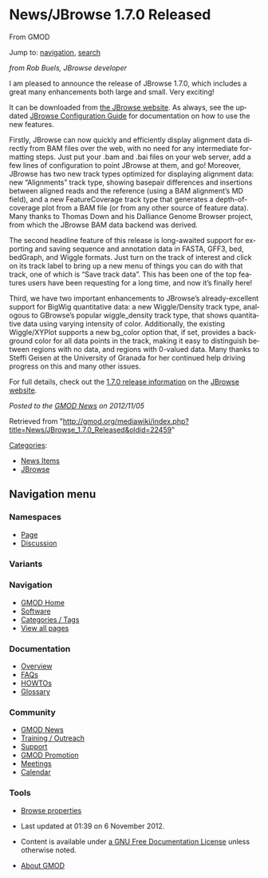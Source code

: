 <div id="mw-page-base" class="noprint">

</div>

<div id="mw-head-base" class="noprint">

</div>

<div id="content" class="mw-body" role="main">

<span id="top"></span>

<div id="mw-js-message" style="display:none;">

</div>



# <span dir="auto">News/JBrowse 1.7.0 Released</span>

<div id="bodyContent">

<div id="siteSub">

From GMOD

</div>

<div id="contentSub">

</div>

<div id="jump-to-nav" class="mw-jump">

Jump to: [navigation](#mw-navigation), [search](#p-search)

</div>

<div id="mw-content-text" class="mw-content-ltr" lang="en" dir="ltr">

*from Rob Buels, JBrowse developer*

I am pleased to announce the release of JBrowse 1.7.0, which includes a
great many enhancements both large and small. Very exciting!

It can be downloaded from
<a href="http://jbrowse.org/jbrowse-1-7-0/" class="external text"
rel="nofollow">the JBrowse website</a>. As always, see the updated
[JBrowse Configuration
Guide](../JBrowse_Configuration_Guide "JBrowse Configuration Guide") for
documentation on how to use the new features.

Firstly, JBrowse can now quickly and efficiently display alignment data
directly from BAM files over the web, with no need for any intermediate
formatting steps. Just put your .bam and .bai files on your web server,
add a few lines of configuration to point JBrowse at them, and go!
Moreover, JBrowse has two new track types optimized for displaying
alignment data: new “Alignments” track type, showing basepair
differences and insertions between aligned reads and the reference
(using a BAM alignment’s MD field), and a new FeatureCoverage track type
that generates a depth-of-coverage plot from a BAM file (or from any
other source of feature data). Many thanks to Thomas Down and his
Dalliance Genome Browser project, from which the JBrowse BAM data
backend was derived.

The second headline feature of this release is long-awaited support for
exporting and saving sequence and annotation data in FASTA, GFF3, bed,
bedGraph, and Wiggle formats. Just turn on the track of interest and
click on its track label to bring up a new menu of things you can do
with that track, one of which is “Save track data”. This has been one of
the top features users have been requesting for a long time, and now
it’s finally here!

Third, we have two important enhancements to JBrowse’s already-excellent
support for BigWig quantitative data: a new Wiggle/Density track type,
analogous to GBrowse’s popular wiggle_density track type, that shows
quantitative data using varying intensity of color. Additionally, the
existing Wiggle/XYPlot supports a new bg_color option that, if set,
provides a background color for all data points in the track, making it
easy to distinguish between regions with no data, and regions with
0-valued data. Many thanks to Steffi Geisen at the University of Granada
for her continued help driving progress on this and many other issues.

For full details, check out the
<a href="http://jbrowse.org/jbrowse-1-7-0/" class="external text"
rel="nofollow">1.7.0 release information</a> on the
<a href="http://jbrowse.org/" class="external text"
rel="nofollow">JBrowse website</a>.

  

<div class="newsfooter">

*Posted to the [GMOD News](../GMOD_News "GMOD News") on 2012/11/05*

</div>

</div>

<div class="printfooter">

Retrieved from
"<http://gmod.org/mediawiki/index.php?title=News/JBrowse_1.7.0_Released&oldid=22459>"

</div>

<div id="catlinks" class="catlinks">

<div id="mw-normal-catlinks" class="mw-normal-catlinks">

[Categories](../Special:Categories "Special:Categories"):

- [News Items](../Category:News_Items "Category:News Items")
- [JBrowse](../Category:JBrowse "Category:JBrowse")

</div>

</div>

<div class="visualClear">

</div>

</div>

</div>

<div id="mw-navigation">

## Navigation menu

<div id="mw-head">



<div id="left-navigation">

<div id="p-namespaces" class="vectorTabs" role="navigation"
aria-labelledby="p-namespaces-label">

### Namespaces

- <span id="ca-nstab-main"><a href="JBrowse_1.7.0_Released" accesskey="c"
  title="View the content page [c]">Page</a></span>
- <span id="ca-talk"><a
  href="http://gmod.org/mediawiki/index.php?title=Talk:News/JBrowse_1.7.0_Released&amp;action=edit&amp;redlink=1"
  accesskey="t"
  title="Discussion about the content page [t]">Discussion</a></span>

</div>

<div id="p-variants" class="vectorMenu emptyPortlet" role="navigation"
aria-labelledby="p-variants-label">

### 

### Variants[](#)

<div class="menu">

</div>

</div>

</div>

<div id="right-navigation">





</div>



</div>

</div>

</div>

<div id="mw-panel">

<div id="p-logo" role="banner">

<a href="../Main_Page"
style="background-image: url(../../images/GMOD-cogs.png);"
title="Visit the main page"></a>

</div>

<div id="p-Navigation" class="portal" role="navigation"
aria-labelledby="p-Navigation-label">

### Navigation

<div class="body">

- <span id="n-GMOD-Home">[GMOD Home](../Main_Page)</span>
- <span id="n-Software">[Software](../GMOD_Components)</span>
- <span id="n-Categories-.2F-Tags">[Categories /
  Tags](../Categories)</span>
- <span id="n-View-all-pages">[View all
  pages](../Special:AllPages)</span>

</div>

</div>

<div id="p-Documentation" class="portal" role="navigation"
aria-labelledby="p-Documentation-label">

### Documentation

<div class="body">

- <span id="n-Overview">[Overview](../Overview)</span>
- <span id="n-FAQs">[FAQs](../Category:FAQ)</span>
- <span id="n-HOWTOs">[HOWTOs](../Category:HOWTO)</span>
- <span id="n-Glossary">[Glossary](../Glossary)</span>

</div>

</div>

<div id="p-Community" class="portal" role="navigation"
aria-labelledby="p-Community-label">

### Community

<div class="body">

- <span id="n-GMOD-News">[GMOD News](../GMOD_News)</span>
- <span id="n-Training-.2F-Outreach">[Training /
  Outreach](../Training_and_Outreach)</span>
- <span id="n-Support">[Support](../Support)</span>
- <span id="n-GMOD-Promotion">[GMOD Promotion](../GMOD_Promotion)</span>
- <span id="n-Meetings">[Meetings](../Meetings)</span>
- <span id="n-Calendar">[Calendar](../Calendar)</span>

</div>

</div>

<div id="p-tb" class="portal" role="navigation"
aria-labelledby="p-tb-label">

### Tools

<div class="body">


- <span id="t-smwbrowselink"><a href="../Special:Browse/News-2FJBrowse_1.7.0_Released"
  rel="smw-browse">Browse properties</a></span>


</div>

</div>

</div>

</div>

<div id="footer" role="contentinfo">

- <span id="footer-info-lastmod">Last updated at 01:39 on 6 November
  2012.</span>
<!-- - <span id="footer-info-viewcount">6,530 page views.</span> -->
- <span id="footer-info-copyright">Content is available under
  <a href="http://www.gnu.org/licenses/fdl-1.3.html" class="external"
  rel="nofollow">a GNU Free Documentation License</a> unless otherwise
  noted.</span>

<!-- -->

- <span id="footer-places-about">[About
  GMOD](../GMOD:About "GMOD:About")</span>

<!-- -->






</div>
